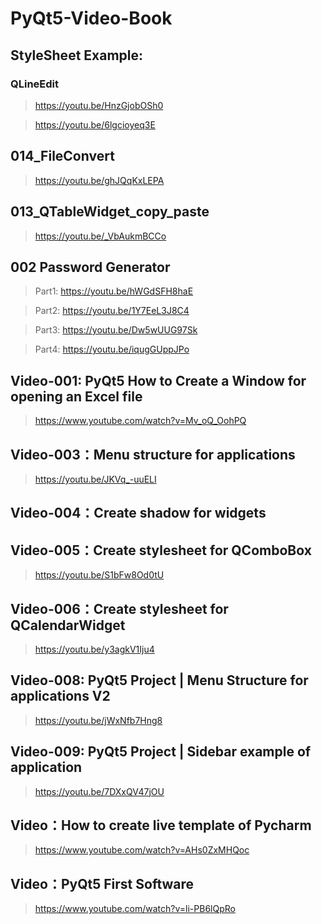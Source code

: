 # PyQt5-Video-Book

## StyleSheet Example:
### QLineEdit
> https://youtu.be/HnzGjobOSh0

> https://youtu.be/6lgcioyeq3E

## 014_FileConvert
> https://youtu.be/ghJQqKxLEPA

## 013_QTableWidget_copy_paste
> https://youtu.be/_VbAukmBCCo

## 002 Password Generator
> Part1: https://youtu.be/hWGdSFH8haE

> Part2: https://youtu.be/1Y7EeL3J8C4

> Part3: https://youtu.be/Dw5wUUG97Sk

> Part4: https://youtu.be/iqugGUppJPo

## Video-001: PyQt5 How to Create a Window for opening an Excel file
> https://www.youtube.com/watch?v=Mv_oQ_OohPQ

## Video-003：Menu structure for applications
> https://youtu.be/JKVq_-uuELI

## Video-004：Create shadow for widgets
> 

## Video-005：Create stylesheet for QComboBox
> https://youtu.be/S1bFw8Od0tU

## Video-006：Create stylesheet for QCalendarWidget
> https://youtu.be/y3agkV1Iju4

## Video-008: PyQt5 Project | Menu Structure for applications V2
> https://youtu.be/jWxNfb7Hng8

## Video-009: PyQt5 Project | Sidebar example of application
> https://youtu.be/7DXxQV47jOU

## Video：How to create live template of Pycharm
> https://www.youtube.com/watch?v=AHs0ZxMHQoc

## Video：PyQt5 First Software
> https://www.youtube.com/watch?v=li-PB6lQpRo
